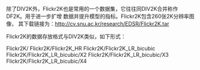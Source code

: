 除了DIV2K外，Flickr2K也是常用的一个数据集，它往往同DIV2K合并称作DF2K。用于进一步扩增 数据并提升模型的指标。Flickr2K包含260张2K分辨率图像，
其下载链接为：http://cv.snu.ac.kr/research/EDSR/Flickr2K.tar

Flickr2K的数据存放格式与DIV2K类似，如下形式：

Flickr2K/ Flickr2K/Flickr2K_HR Flickr2K/Flickr2K_LR_bicubic Flickr2K/Flickr2K_LR_bicubic/X2
Flickr2K/Flickr2K_LR_bicubic/X3 Flickr2K/Flickr2K_LR_bicubic/X4

